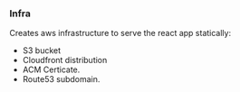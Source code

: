 ### Infra

Creates aws infrastructure to serve the react app statically:

- S3 bucket
- Cloudfront distribution
- ACM Certicate.
- Route53 subdomain.
